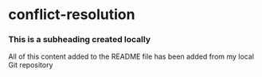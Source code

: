 # conflict-resolution

### This is a subheading created locally

All of this content added to the README file has been added from my local Git repository
